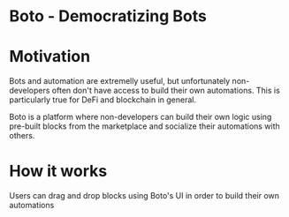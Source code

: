 # Boto - Democratizing Bots

# Motivation

Bots and automation are extremelly useful, but unfortunately non-developers often don't have access to build their own automations. This is particularly true for DeFi and blockchain in general.

Boto is a platform where non-developers can build their own logic using pre-built blocks from the marketplace and socialize their automations with others.

# How it works


Users can drag and drop blocks using Boto's UI in order to build their own automations


